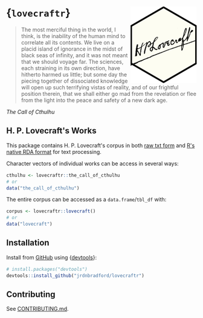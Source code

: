 # {`lovecraftr`} <img src="inst/stickers/signature.png" alt="H. P. Lovecraft's signature in an R package hexagon" width="175" align="right"/>

> The most merciful thing in the world, I think, is the inability of the human mind to correlate all its contents. We live on a placid island of ignorance in the midst of black seas of infinity, and it was not meant that we should voyage far. The sciences, each straining in its own direction, have hitherto harmed us little; but some day the piecing together of dissociated knowledge will open up such terrifying vistas of reality, and of our frightful position therein, that we shall either go mad from the revelation or flee from the light into the peace and safety of a new dark age.

*The Call of Cthulhu*

## H. P. Lovecraft's Works

This package contains H. P. Lovecraft's corpus in both [raw txt form](/data-raw/corpus/) and [R's native RDA format](/data/) for text processing.

Character vectors of individual works can be access in several ways:
```R
cthulhu <- lovecraftr::the_call_of_cthulhu
# or
data("the_call_of_cthulhu")
```

The entire corpus can be accessed as a `data.frame`/`tbl_df` with:
```R
corpus <- lovecraftr::lovecraft()
# or
data("lovecraft")
```

## Installation

Install from [GitHub](https://github.com/) using {[devtools](https://devtools.r-lib.org/)}:

```R
# install.packages("devtools")
devtools::install_github("jrdnbradford/lovecraftr")
```

## Contributing
See [CONTRIBUTING.md](.github/CONTRIBUTING.md).
